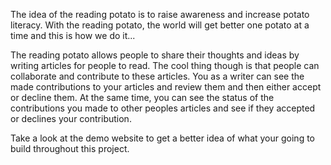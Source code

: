 The idea of the reading potato is to raise awareness and increase potato literacy. With the reading potato, the world will get better one potato at a time and this is how we do it...

The reading potato allows people to share their thoughts and ideas by writing articles for people to read. The cool thing though is that people can collaborate and contribute to these articles. You as a writer can see the made contributions to your articles and review them and then either accept or decline them. At the same time, you can see the status of the contributions you made to other peoples articles and see if they accepted or declines your contribution.


Take a look at the demo website to get a better idea of what your going to build throughout this project.